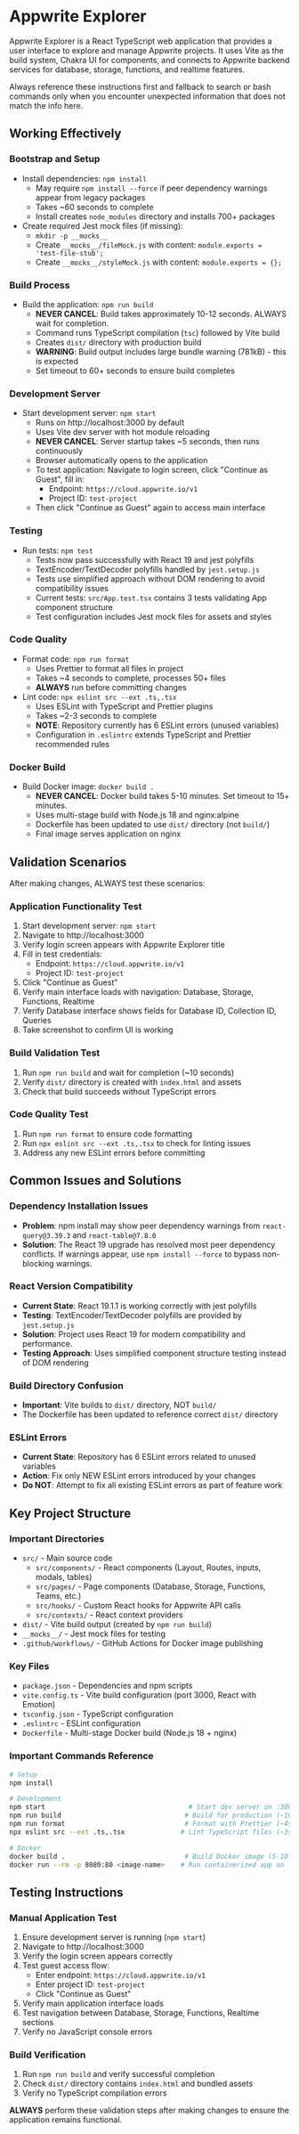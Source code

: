 # Appwrite Explorer

Appwrite Explorer is a React TypeScript web application that provides a user interface to explore and manage Appwrite projects. It uses Vite as the build system, Chakra UI for components, and connects to Appwrite backend services for database, storage, functions, and realtime features.

Always reference these instructions first and fallback to search or bash commands only when you encounter unexpected information that does not match the info here.

## Working Effectively

### Bootstrap and Setup

- Install dependencies: `npm install`
  - May require `npm install --force` if peer dependency warnings appear from legacy packages
  - Takes ~60 seconds to complete
  - Install creates `node_modules` directory and installs 700+ packages
- Create required Jest mock files (if missing):
  - `mkdir -p __mocks__`
  - Create `__mocks__/fileMock.js` with content: `module.exports = 'test-file-stub';`
  - Create `__mocks__/styleMock.js` with content: `module.exports = {};`

### Build Process

- Build the application: `npm run build`
  - **NEVER CANCEL**: Build takes approximately 10-12 seconds. ALWAYS wait for completion.
  - Command runs TypeScript compilation (`tsc`) followed by Vite build
  - Creates `dist/` directory with production build
  - **WARNING**: Build output includes large bundle warning (781kB) - this is expected
  - Set timeout to 60+ seconds to ensure build completes

### Development Server

- Start development server: `npm start`
  - Runs on http://localhost:3000 by default
  - Uses Vite dev server with hot module reloading
  - **NEVER CANCEL**: Server startup takes ~5 seconds, then runs continuously
  - Browser automatically opens to the application
  - To test application: Navigate to login screen, click "Continue as Guest", fill in:
    - Endpoint: `https://cloud.appwrite.io/v1`
    - Project ID: `test-project`
  - Then click "Continue as Guest" again to access main interface

### Testing

- Run tests: `npm test`
  - Tests now pass successfully with React 19 and jest polyfills
  - TextEncoder/TextDecoder polyfills handled by `jest.setup.js`
  - Tests use simplified approach without DOM rendering to avoid compatibility issues
  - Current tests: `src/App.test.tsx` contains 3 tests validating App component structure
  - Test configuration includes Jest mock files for assets and styles

### Code Quality

- Format code: `npm run format`
  - Uses Prettier to format all files in project
  - Takes ~4 seconds to complete, processes 50+ files
  - **ALWAYS** run before committing changes
- Lint code: `npx eslint src --ext .ts,.tsx`
  - Uses ESLint with TypeScript and Prettier plugins
  - Takes ~2-3 seconds to complete
  - **NOTE**: Repository currently has 6 ESLint errors (unused variables)
  - Configuration in `.eslintrc` extends TypeScript and Prettier recommended rules

### Docker Build

- Build Docker image: `docker build .`
  - **NEVER CANCEL**: Docker build takes 5-10 minutes. Set timeout to 15+ minutes.
  - Uses multi-stage build with Node.js 18 and nginx:alpine
  - Dockerfile has been updated to use `dist/` directory (not `build/`)
  - Final image serves application on nginx

## Validation Scenarios

After making changes, ALWAYS test these scenarios:

### Application Functionality Test

1. Start development server: `npm start`
2. Navigate to http://localhost:3000
3. Verify login screen appears with Appwrite Explorer title
4. Fill in test credentials:
   - Endpoint: `https://cloud.appwrite.io/v1`
   - Project ID: `test-project`
5. Click "Continue as Guest"
6. Verify main interface loads with navigation: Database, Storage, Functions, Realtime
7. Verify Database interface shows fields for Database ID, Collection ID, Queries
8. Take screenshot to confirm UI is working

### Build Validation Test

1. Run `npm run build` and wait for completion (~10 seconds)
2. Verify `dist/` directory is created with `index.html` and assets
3. Check that build succeeds without TypeScript errors

### Code Quality Test

1. Run `npm run format` to ensure code formatting
2. Run `npx eslint src --ext .ts,.tsx` to check for linting issues
3. Address any new ESLint errors before committing

## Common Issues and Solutions

### Dependency Installation Issues

- **Problem**: npm install may show peer dependency warnings from `react-query@3.39.3` and `react-table@7.8.0`
- **Solution**: The React 19 upgrade has resolved most peer dependency conflicts. If warnings appear, use `npm install --force` to bypass non-blocking warnings.

### React Version Compatibility

- **Current State**: React 19.1.1 is working correctly with jest polyfills
- **Testing**: TextEncoder/TextDecoder polyfills are provided by `jest.setup.js`
- **Solution**: Project uses React 19 for modern compatibility and performance.
- **Testing Approach**: Uses simplified component structure testing instead of DOM rendering

### Build Directory Confusion

- **Important**: Vite builds to `dist/` directory, NOT `build/`
- The Dockerfile has been updated to reference correct `dist/` directory

### ESLint Errors

- **Current State**: Repository has 6 ESLint errors related to unused variables
- **Action**: Fix only NEW ESLint errors introduced by your changes
- **Do NOT**: Attempt to fix all existing ESLint errors as part of feature work

## Key Project Structure

### Important Directories

- `src/` - Main source code
  - `src/components/` - React components (Layout, Routes, inputs, modals, tables)
  - `src/pages/` - Page components (Database, Storage, Functions, Teams, etc.)
  - `src/hooks/` - Custom React hooks for Appwrite API calls
  - `src/contexts/` - React context providers
- `dist/` - Vite build output (created by `npm run build`)
- `__mocks__/` - Jest mock files for testing
- `.github/workflows/` - GitHub Actions for Docker image publishing

### Key Files

- `package.json` - Dependencies and npm scripts
- `vite.config.ts` - Vite build configuration (port 3000, React with Emotion)
- `tsconfig.json` - TypeScript configuration
- `.eslintrc` - ESLint configuration
- `Dockerfile` - Multi-stage Docker build (Node.js 18 + nginx)

### Important Commands Reference

```bash
# Setup
npm install

# Development
npm start                                    # Start dev server on :3000
npm run build                               # Build for production (~10s)
npm run format                              # Format with Prettier (~4s)
npx eslint src --ext .ts,.tsx              # Lint TypeScript files (~3s)

# Docker
docker build .                              # Build Docker image (5-10 min)
docker run --rm -p 8080:80 <image-name>    # Run containerized app on :8080
```

## Testing Instructions

### Manual Application Test

1. Ensure development server is running (`npm start`)
2. Navigate to http://localhost:3000
3. Verify the login screen appears correctly
4. Test guest access flow:
   - Enter endpoint: `https://cloud.appwrite.io/v1`
   - Enter project ID: `test-project`
   - Click "Continue as Guest"
5. Verify main application interface loads
6. Test navigation between Database, Storage, Functions, Realtime sections
7. Verify no JavaScript console errors

### Build Verification

1. Run `npm run build` and verify successful completion
2. Check `dist/` directory contains `index.html` and bundled assets
3. Verify no TypeScript compilation errors

**ALWAYS** perform these validation steps after making changes to ensure the application remains functional.
